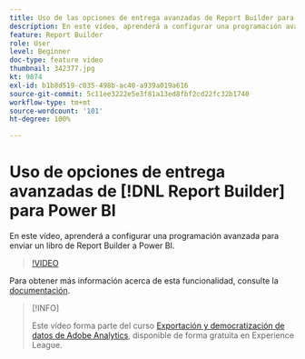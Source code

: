 ```yaml
---
title: Uso de las opciones de entrega avanzadas de Report Builder para Power BI
description: En este vídeo, aprenderá a configurar una programación avanzada para enviar un libro de Report Builder a Power BI.
feature: Report Builder
role: User
level: Beginner
doc-type: feature video
thumbnail: 342377.jpg
kt: 9874
exl-id: b1b8d519-c035-498b-ac40-a939a019a616
source-git-commit: 5c11ee3222e5e3f81a13ed8fbf2cd22fc32b1740
workflow-type: tm+mt
source-wordcount: '101'
ht-degree: 100%

---
```


# Uso de opciones de entrega avanzadas de [!DNL Report Builder] para Power BI

En este vídeo, aprenderá a configurar una programación avanzada para enviar un libro de Report Builder a Power BI.

>[!VIDEO](https://video.tv.adobe.com/v/342377/?quality=12&learn=on)

Para obtener más información acerca de esta funcionalidad, consulte la [documentación](https://experienceleague.adobe.com/docs/analytics/analyze/report-builder/publish-powerbi/power-bi.html?lang=es).

>[!INFO]
>
> Este vídeo forma parte del curso [Exportación y democratización de datos de Adobe Analytics](https://experienceleague.adobe.com/?recommended=Analytics-A-1-2022.1.democratizing&amp;lang=es), disponible de forma gratuita en Experience League.